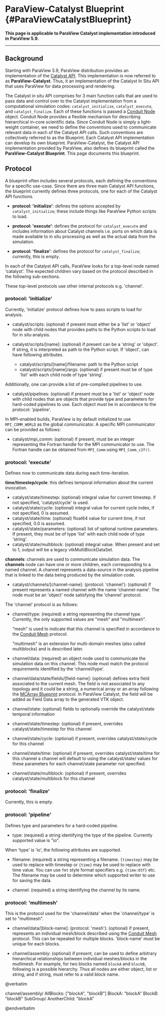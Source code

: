 ParaView-Catalyst Blueprint {#ParaViewCatalystBlueprint}
===========================

**This page is applicable to ParaView Catalyst implementation introduced in
ParaView 5.9.**

-----

## Background

Starting with ParaView 5.9, ParaView distribution provides an implementation of
the [Catalyst API](https://catalyst-in-situ.readthedocs.io/). This
implementation is now referred to as **ParaView-Catalyst**. Thus, it an
implementation of the Catalyst In Situ API that uses ParaView for data
processing and rendering.

The Catalyst in situ API comprises for 3 main function calls that are used to
pass data and control over to the Catalyst implementation from a computational
simulation codes: `catalyst_initialize`, `catalyst_execute`, and
`catalyst_finalize`. Each of these functions is passed a
[Conduit Node](https://llnl-conduit.readthedocs.io/en/latest/tutorial_cpp_basics.html)
object. Conduit Node provides a flexible mechanism for describing hierarchical
in-core scientific data. Since Conduit Node is simply a light-weight container,
we need to define the conventions used to communicate relevant data in each of
the Catalyst API calls. Such conventions are collectively referred to as the
Blueprint. Each Catalyst API implementation can develop its own blueprint.
ParaView-Catalyst, the Catalyst API implementation provided by ParaView, also
defines its blueprint called the **ParaView-Catalyst Blueprint**. This page
documents this blueprint.

## Protocol

A blueprint often includes several protocols, each defining the conventions for
a specific use-case. Since there are three main Catalyst API functions, the
blueprint currently defines three protocols, one for each of the Catalyst
API functions.

* **protocol: 'initialize'**: defines the options accepted by
  `catalyst_initialize`; these include things like ParaView Python scripts to
  load.

* **protocol: 'execute'**: defines the protocol for `catalyst_execute` and
  includes information about Catalyst channels i.e. ports on which data is made
  available to in situ processing as well as the actual data from the
  simulation.

* **protocol: 'finalize'**: defines the protocol for `catalyst_finalize`;
  currently, this is empty.


In each of the Catalyst API calls, ParaView looks for a top-level node named
'catalyst'. The expected children vary based on the protocol described in the
following sub-sections.

These top-level protocols use other internal protocols e.g. 'channel'.

### protocol: 'initialize'

Currently, 'initialize' protocol defines how to pass scripts to load for
analysis.

* catalyst/scripts: (optional) if present must either be a 'list' or 'object'
  node with child nodes that provides paths to the Python scripts to load for
  in situ analysis.

* catalyst/scripts/[name]: (optional) if present can be a 'string' or 'object'.
  If string, it is interpreted as path to the Python script. If 'object', can
  have following attributes.

  * catalyst/scripts/[name]/filename: path to the Python script
  * catalyst/scripts/[name]/args: (optional) if present must be of type
  'list' with each child node of type 'string'.

Additionally, one can provide a list of pre-compiled pipelines to use.

* catalyst/pipelines: (optional) if present must be a 'list' or 'object' node
  with child nodes that are objects that provide type and parameters for
  hard-coded pipelines to use. Each object must be in accordance to the
  protocol: 'pipeline'.

In MPI-enabled builds, ParaView is by default initialized to use `MPI_COMM_WORLD`
as the global communicator. A specific MPI communicator can be provided as
follows:

* catalyst/mpi\_comm: (optional) if present, must be an integer representing the
Fortran handle for the MPI communicator to use. The Fortran handle can be
obtained from `MPI_Comm` using `MPI_Comm_c2f()`.

### protocol: 'execute'

Defines now to communicate data during each time-iteration.

**time/timestep/cycle**: this defines temporal information about the current
invocation.

* catalyst/state/timestep: (optional) integral value for current timestep. if not
  specified, 'catalyst/cycle' is used.
* catalyst/state/cycle: (optional) integral value for current cycle index, if not
  specified, 0 is assumed.
* catalyst/state/time: (optional) float64 value for current time, if not specified,
  0.0 is assumed.
* catalyst/state/parameters: (optional) list of optional runtime parameters. If present,
  they must be of type 'list' with each child node of type 'string'.
* catalyst/state/multiblock: (optional) integral value. When present and set to 1,
  output will be a legacy vtkMultiBlockDataSet.

**channels**: channels are used to communicate simulation data. The **channels**
node can have one or more children, each corresponding to a named channel. A
channel represents a data-source in the analysis pipeline that is linked to the
data being produced by the simulation code.

* catalyst/channels/[channel-name]: (protocol: 'channel'): (optional) if present
  represents a named channel with the name 'channel-name'. The node must be an
  'object' node satisfying the 'channel' protocol.

The 'channel' protocol is as follows:

* channel/type: (required) a string representing the channel type. Currently,
  the only supported values are "mesh" and "multimesh".

  "mesh" is used to indicate that this channel is specified in accordance to the
  [Conduit Mesh](https://llnl-conduit.readthedocs.io/en/latest/blueprint_mesh.html#)
  protocol.

  "multimesh" is an extension for multi-domain meshes (also called multiblocks)
  and is described later.

* channel/data: (required) an object node used to communicate the simulation
  data on this channel. This node must match the protocol requirements
  identified by the 'channel/type'.

* channel/data/state/fields/[field-name]: (optional) defines extra field associated to the current mesh.
  The field is not associated to any topology and it could be a string, a numerical array or an array following the
  [MCArray Blueprint](https://llnl-conduit.readthedocs.io/en/latest/blueprint_mcarray.html) protocol.
  In ParaView Catalyst, the field will be added as Field Data array to the generated VTK object.

* channel/state: (optional) fields to optionally override the catalyst/state temporal information
* channel/state/timestep: (optional) if present, overrides catalyst/state/timestep for this channel
* channel/state/cycle: (optional) if present, overrides catalyst/state/cycle for this channel
* channel/state/time: (optional) if present, overrides catalyst/state/time for this channel
  a channel will default to using the catalyst/state/ values for these parameters for each
  channel/state parameter not specified.
* channel/state/multiblock: (optional) if present, overrides catalyst/state/multiblock for this channel

### protocol: 'finalize'

Currently, this is empty.

### protocol: 'pipeline'

Defines type and parameters for a hard-coded pipeline.

* type: (required) a string identifying the type of the pipeline. Currently
  supported value is "io".

When 'type' is 'io', the following attributes are supported.

* filename: (required) a string representing a filename. `{timestep}` may be used to
  replace with timestep or `{time}` may be used to replace with time value. You can
  use `fmt` style format specifiers e.g. `{time:03f}` etc. The filename may be used
  to determine which supported writer to use for saving the data.

* channel: (required) a string identifying the channel by its name.


### protocol: 'multimesh'

This is the protocol used for the 'channel/data' when the 'channel/type' is set
to "multimesh".

* channel/data/[block-name]: (protocol: 'mesh'): (optional) if present, represents an
  individual mesh/block described using the
  [Conduit Mesh](https://llnl-conduit.readthedocs.io/en/latest/blueprint_mesh.html#)
  protocol. This can be repeated for multiple blocks. 'block-name' must be unique for
  each blocks.

* channel/assembly: (optional) if present, can be used to define arbitrary
  hierarchical relationships between individual meshes/blocks in the mutlimesh.
  For example, for two blocks named `blockA` and `blockB`, following is a
  possible hierarchy. Thus all nodes are either object, list or string, and if
  string, must refer to a valid block name.

@verbatim

  channel/assembly/
                   AllBlocks: ["blockA", "blockB"]
                   BlockA: "blockA"
                   BlockB: "blockB"
                   SubGroup/
                          AnotherChild: "blockA"

@endverbatim
